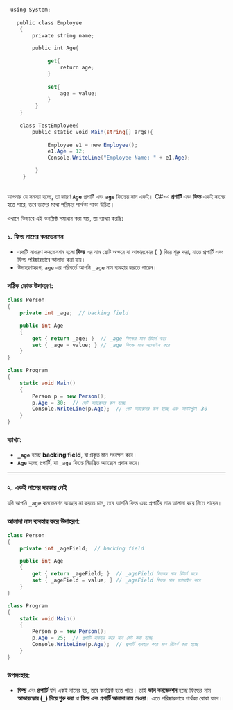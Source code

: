 ```cs

 using System;  
    
   public class Employee  
    {  
        private string name;  

        public int Age{
          
             get{  
                 return age;  
             }  
             
             set{  
                 age = value;  
             }  
         }  
    }  
    
    class TestEmployee{  
        public static void Main(string[] args){  
           
             Employee e1 = new Employee();  
             e1.Age = 12;  
             Console.WriteLine("Employee Name: " + e1.Age);  

         }  
     }
     
```

আপনার যে সমস্যা হচ্ছে, তা কারণ **`Age`** প্রপার্টি এবং **`age`** ফিল্ডের নাম একই। C#-এ **প্রপার্টি** এবং **ফিল্ড** একই নামের হতে পারে, তবে তাদের মধ্যে পরিষ্কার পার্থক্য থাকা উচিত।

এখানে কিভাবে এই কনফ্লিক্ট সমাধান করা যায়, তা ব্যাখ্যা করছি:

### ১. **ফিল্ড নামের কনভেনশন**

- একটি সাধারণ কনভেনশন হলো **ফিল্ড** এর নাম ছোট অক্ষরে বা আন্ডারস্কোর (`_`) দিয়ে শুরু করা, যাতে প্রপার্টি এবং ফিল্ড পরিষ্কারভাবে আলাদা করা যায়।
- উদাহরণস্বরূপ, `age` এর পরিবর্তে আপনি `_age` নাম ব্যবহার করতে পারেন।

### সঠিক কোড উদাহরণ:
```cs
class Person
{
    private int _age;  // backing field

    public int Age
    {
        get { return _age; }  // _age ফিল্ডের মান রিটার্ন করে
        set { _age = value; } // _age ফিল্ডে মান অ্যাসাইন করে
    }
}

class Program
{
    static void Main()
    {
        Person p = new Person();
        p.Age = 30;  // সেট অ্যাক্সেসর কল হচ্ছে
        Console.WriteLine(p.Age);  // গেট অ্যাক্সেসর কল হচ্ছে এবং আউটপুট: 30
    }
}

```

### **ব্যাখ্যা:**

- **`_age`** হচ্ছে **backing field**, যা প্রকৃত মান সংরক্ষণ করে।
- **`Age`** হচ্ছে প্রপার্টি, যা `_age` ফিল্ডে নিয়ন্ত্রিত অ্যাক্সেস প্রদান করে।

---

### ২. **একই নামের দরকার নেই**

যদি আপনি `_age` কনভেনশন ব্যবহার না করতে চান, তবে আপনি ফিল্ড এবং প্রপার্টির নাম আলাদা করে দিতে পারেন।

### আলাদা নাম ব্যবহার করে উদাহরণ:
```cs
class Person
{
    private int _ageField;  // backing field

    public int Age
    {
        get { return _ageField; }  // _ageField ফিল্ডের মান রিটার্ন করে
        set { _ageField = value; } // _ageField ফিল্ডে মান অ্যাসাইন করে
    }
}

class Program
{
    static void Main()
    {
        Person p = new Person();
        p.Age = 25;  // প্রপার্টি ব্যবহার করে মান সেট করা হচ্ছে
        Console.WriteLine(p.Age);  // প্রপার্টি ব্যবহার করে মান রিটার্ন করা হচ্ছে
    }
}

```

### উপসংহার:

- **ফিল্ড** এবং **প্রপার্টি** যদি একই নামের হয়, তবে কনফ্লিক্ট হতে পারে। তাই **ভাল কনভেনশন** হচ্ছে ফিল্ডের নাম **আন্ডারস্কোর (`_`) দিয়ে শুরু করা** বা **ফিল্ড এবং প্রপার্টি আলাদা নাম দেওয়া**। এতে পরিষ্কারভাবে পার্থক্য বোঝা যাবে।

